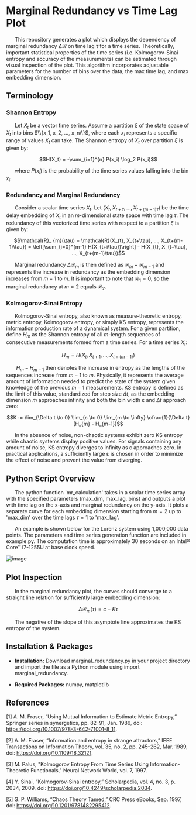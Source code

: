 # Marginal Redundancy vs Time Lag Plot

&nbsp;&nbsp;&nbsp;&nbsp;&nbsp;&nbsp;This repository generates a plot which displays the dependency of marginal redundancy $\Delta \mathcal{R}$ on time lag  $\tau$ for a time series. Theoretically, important statistical properties of the time series (i.e. Kolmogorov-Sinai entropy and accuracy of the measurements) can be estimated through visual inspection of the plot. This algorithm incorporates adjustable parameters for the number of bins over the data, the max time lag, and max embedding dimension.

## Terminology

### Shannon Entropy

&nbsp;&nbsp;&nbsp;&nbsp;&nbsp;&nbsp;Let $X_t$ be a vector time series. Assume a partition $\xi$ of the state space of $X_t$ into bins $\\{x_1, x_2, ..., x_n\\}$, where each $x_i$ represents a specific range of values $X_t$ can take. The Shannon entropy of $X_t$ over partition $\xi$ is given by:

$$H(X_t) = -\sum_{i=1}^{n} P(x_i) \log_2 P(x_i)$$

&nbsp;&nbsp;&nbsp;&nbsp;&nbsp;&nbsp;where $P(x_i)$ is the probability of the time series values falling into the bin $x_i$.

### Redundancy and Marginal Redundancy

&nbsp;&nbsp;&nbsp;&nbsp;&nbsp;&nbsp;Consider a scalar time series $X_t$. Let $(X_{t}, X_{t+\tau}, ..., X_{t+(m-1)\tau})$ be the time delay embedding of $X_t$ in an $m$-dimensional state space with time lag $\tau$. The redundancy of this vectorized time series with respect to a partition $\xi$ is given by:

$$\mathcal{R}_ {m}(\tau) = \mathcal{R}(X_{t}, X_{t+\tau}, ..., X_{t+(m-1)\tau}) = \left[\sum_{i=0}^{m-1} H(X_{t+i\tau})\right] - H(X_{t}, X_{t+\tau}, ..., X_{t+(m-1)\tau})$$

&nbsp;&nbsp;&nbsp;&nbsp;&nbsp;&nbsp;Marginal redundancy $\Delta \mathcal{R}_ {m}$ is then defined as $\mathcal{R}_ {m} - \mathcal{R}_ {m-1}$ and represents the increase in redundancy as the embedding dimension increases from $m-1$ to $m$. It is important to note that $\mathcal{R}_ {1} = 0$, so the marginal redundancy at $m = 2$ equals $\mathcal{R}_ {2}$.

### Kolmogorov-Sinai Entropy

&nbsp;&nbsp;&nbsp;&nbsp;&nbsp;&nbsp;Kolmogorov-Sinai entropy, also known as measure-theoretic entropy, metric entropy, Kolmogorov entropy, or simply KS entropy, represents the information production rate of a dynamical system. For a given partition, define $H_{m}$ as the Shannon entropy of all $m$-length sequences of consecutive measurements formed from a time series. For a time series $X_{t}$:

$$H_{m} = H(X_{t}, X_{t+1}, ..., X_{t+(m-1)})$$

&nbsp;&nbsp;&nbsp;&nbsp;&nbsp;&nbsp; $H_{m} - H_{m-1}$ then denotes the increase in entropy as the lengths of the sequences increase from $m-1$ to $m$. Physically, it represents the average amount of information needed to predict the state of the system given knowledge of the previous $m-1$ measurements. KS entropy is defined as the limit of this value, standardized for step size $\Delta t$, as the embedding dimension $m$ approaches infinity and both the bin width ε and $\Delta t$ approach zero:

$$K := \lim_{\Delta t \to 0} \lim_{ε \to 0} \lim_{m \to \infty} \cfrac{1}{\Delta t}(H_{m} - H_{m-1})$$

&nbsp;&nbsp;&nbsp;&nbsp;&nbsp;&nbsp;In the absence of noise, non-chaotic systems exhibit zero KS entropy while chaotic systems display positive values. For signals containing any amount of noise, KS entropy diverges to infinity as ε approaches zero. In practical applications, a sufficiently large ε is chosen in order to minimize the effect of noise and prevent the value from diverging.

## Python Script Overview

&nbsp;&nbsp;&nbsp;&nbsp;&nbsp;&nbsp;The python function 'mr_calculation' takes in a scalar time series array with the specified parameters (max_dim, max_lag, bins) and outputs a plot with time lag on the x-axis and marginal redundancy on the y-axis. It plots a separate curve for each embedding dimension starting from $m=2$ up to 'max_dim' over the time lags $\tau=1$ to 'max_lag'. 

&nbsp;&nbsp;&nbsp;&nbsp;&nbsp;&nbsp;An example is shown below for the Lorenz system using 1,000,000 data points. The parameters and time series generation function are included in example.py. The computation time is approximately 30 seconds on an Intel® Core™ i7-1255U at base clock speed.

![image](https://github.com/daniyal1249/MarginalRedundancy_Plot/assets/152569016/6d9053f0-a20c-4b85-b900-9d93b88b5c7a)

## Plot Inspection

&nbsp;&nbsp;&nbsp;&nbsp;&nbsp;&nbsp;In the marginal redundancy plot, the curves should converge to a straight line relation for sufficiently large embedding dimension:

$$\Delta \mathcal{R}_ {m}(\tau) = c - K\tau$$

&nbsp;&nbsp;&nbsp;&nbsp;&nbsp;&nbsp;The negative of the slope of this asymptote line approximates the KS entropy of the system. 

## Installation & Packages

- **Installation:** Download marginal_redundancy.py in your project directory and import the file as a Python module using import marginal_redundancy.

- **Required Packages:** numpy, matplotlib


## References

[1]  A. M. Fraser, “Using Mutual Information to Estimate Metric Entropy,” Springer series in synergetics, pp. 82–91, Jan. 1986, doi: https://doi.org/10.1007/978-3-642-71001-8_11.

[2]  A. M. Fraser, “Information and entropy in strange attractors,” IEEE Transactions on Information Theory, vol. 35, no. 2, pp. 245–262, Mar. 1989, doi: https://doi.org/10.1109/18.32121.

[3]  M. Palus, "Kolmogorov Entropy From Time Series Using Information-Theoretic Functionals," Neural Network World, vol. 7, 1997.

[4]  Y. Sinai, “Kolmogorov-Sinai entropy,” Scholarpedia, vol. 4, no. 3, p. 2034, 2009, doi: https://doi.org/10.4249/scholarpedia.2034.

[5]  G. P. Williams, “Chaos Theory Tamed,” CRC Press eBooks, Sep. 1997, doi: https://doi.org/10.1201/9781482295412.

